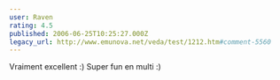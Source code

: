 ```yaml
---
user: Raven
rating: 4.5
published: 2006-06-25T10:25:27.000Z
legacy_url: http://www.emunova.net/veda/test/1212.htm#comment-5560
---
```

Vraiment excellent :)
Super fun en multi :)
